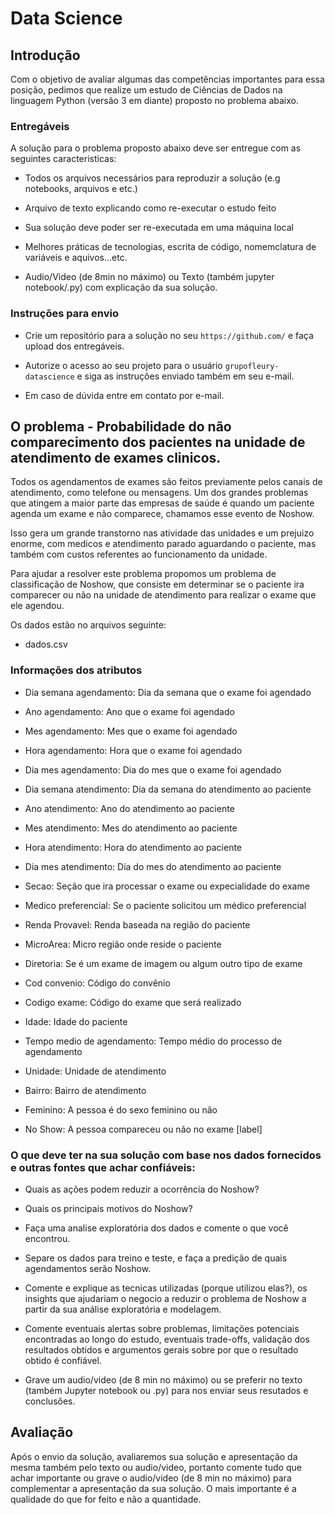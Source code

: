 # Data Science

## Introdução

Com o objetivo de avaliar algumas das competências importantes para essa posição, pedimos que realize um estudo de Ciências de Dados na linguagem Python (versão 3 em diante) proposto no problema abaixo.

### Entregáveis

A solução para o problema proposto abaixo deve ser entregue com as seguintes caracteristicas:

- Todos os arquivos necessários para reproduzir a solução (e.g notebooks, arquivos e etc.)

- Arquivo de texto explicando como re-executar o estudo feito

- Sua solução deve poder ser re-executada em uma máquina local

- Melhores práticas de tecnologias, escrita de código, nomemclatura de variáveis e aquivos...etc.

- Audio/Video (de 8min no máximo) ou Texto (também jupyter notebook/.py) com explicação da sua solução. 

### Instruções para envio

 - Crie um repositório para a solução no seu ```https://github.com/``` e faça upload dos entregáveis.

 - Autorize o acesso ao seu projeto para o usuário ```grupofleury-datascience``` e siga as instruções enviado também em seu e-mail.

 - Em caso de dúvida entre em contato por e-mail.


## O problema - Probabilidade do não comparecimento dos pacientes na unidade de atendimento de exames clinicos.

Todos os agendamentos de exames são feitos previamente pelos canais de atendimento, como telefone ou mensagens. 
Um dos grandes problemas que atingem a maior parte das empresas de saúde é quando um paciente agenda um exame e não comparece, chamamos esse evento de Noshow.

Isso gera um grande transtorno nas atividade das unidades e um prejuizo enorme, com medicos e atendimento parado aguardando o paciente, mas também com custos referentes ao funcionamento da unidade.

Para ajudar a resolver este problema propomos um problema de classificação de Noshow, que consiste em determinar se o paciente ira comparecer ou não na unidade de atendimento para realizar o exame que ele agendou.

Os dados estão no arquivos seguinte:

- dados.csv

### Informações dos atributos

- Dia semana agendamento: Dia da semana que o exame foi agendado

- Ano agendamento: Ano que o exame foi agendado

- Mes agendamento: Mes que o exame foi agendado

- Hora agendamento: Hora que o exame foi agendado

- Dia mes agendamento: Dia do mes que o exame foi agendado

- Dia semana atendimento: Dia da semana do atendimento ao paciente

- Ano atendimento: Ano do atendimento ao paciente

- Mes atendimento: Mes do atendimento ao paciente

- Hora atendimento: Hora do atendimento ao paciente

- Dia mes atendimento: Dia do mes do atendimento ao paciente

- Secao: Seção que ira processar o exame ou expecialidade do exame

- Medico preferencial: Se o paciente solicitou um médico preferencial

- Renda Provavel: Renda baseada na região do paciente

- MicroArea: Micro região onde reside o paciente

- Diretoria: Se é um exame de imagem ou algum outro tipo de exame

- Cod convenio: Código do convênio  

- Codigo exame: Código do exame que será realizado

- Idade: Idade do paciente

- Tempo medio de agendamento: Tempo médio do processo de agendamento

- Unidade: Unidade de atendimento
 
- Bairro: Bairro de atendimento

- Feminino: A pessoa é do sexo feminino ou não

- No Show: A pessoa compareceu ou não no exame [label]

### O que deve ter na sua solução com base nos dados fornecidos e outras fontes que achar confiáveis:

-   Quais as ações podem reduzir a ocorrência do Noshow? 

-   Quais os principais motivos do Noshow?

-   Faça uma analise exploratória dos dados e comente o que você encontrou.

-   Separe os dados para treino e teste, e faça a predição de quais agendamentos serão Noshow.

-   Comente e explique as tecnicas utilizadas (porque utilizou elas?), os insights que ajudariam o negocio a reduzir o problema de Noshow a partir da sua análise exploratória e modelagem.

-   Comente eventuais alertas sobre problemas, limitações potenciais encontradas ao longo do estudo, eventuais trade-offs, validação dos resultados obtidos e argumentos gerais sobre por que o resultado obtido é confiável.

-   Grave um audio/video (de 8 min no máximo) ou se preferir no texto (também Jupyter notebook ou .py) para nos enviar seus resutados e conclusões.

## Avaliação

Após o envio da solução, avaliaremos sua solução e apresentação da mesma também pelo texto ou audio/video, portanto comente tudo que achar importante ou grave o audio/video (de 8 min no máximo) para complementar a apresentação da sua solução. O mais importante é a qualidade do que for feito e não a quantidade.





